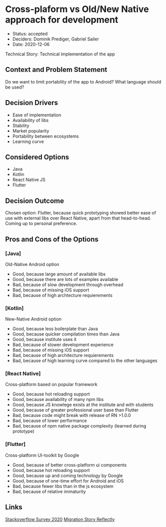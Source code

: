 # Cross-plaform vs Old/New Native approach for development

* Status: accepted
* Deciders: Dominik Prediger, Gabriel Sailer
* Date: 2020-12-06

Technical Story: Technical implementation of the app

## Context and Problem Statement

Do we want to limit portability of the app to Android?
What language should be used?

## Decision Drivers

* Ease of implementation
* Availability of libs
* Stability
* Market popularity
* Portability between ecosystems
* Learning curve


## Considered Options

* Java
* Kotlin
* React Native JS
* Flutter

## Decision Outcome


Chosen option: Flutter, because quick prototyping showed better ease of use with external libs over React Native, apart from that head-to-head. Coming up to personal preference.


## Pros and Cons of the Options

### [Java]

Old-Native Android option

* Good, because large amount of available libs
* Good, because there are lots of examples available
* Bad, because of slow development through overhead
* Bad, because of missing iOS support
* Bad, because of high archtecture requierements

### [Kotlin]

New-Native Android option

* Good, because less boilerplate than Java
* Good, because quicker compilation times than Java
* Good, because institute uses it
* Bad, because of slower development experience
* Bad, because of missing iOS support
* Bad, because of high architecture requierements
* Bad, because of high learning curve compared to the other languages


### [React Native]

Cross-platform based on popular framework

* Good, because hot reloading support
* Good, because availability of many npm libs
* Good, because JS knowlege exists at the institute and with students
* Good, because of greater professional user base than Flutter
* Bad, because code might break with release of RN >1.0.0
* Bad, because of lower performance
* Bad, because of npm native package complexity (learned during prototype)

### [Flutter]

Cross-platform UI-toolkit by Google

* Good, because of better cross-platform ui components
* Good, because hot reloading support
* Good, because up and coming technology by Google
* Good, because of one-time effort for Android and iOS
* Bad, because fewer libs than in the js ecosystem
* Bad, because of relative immaturity

## Links

[Stackoverflow Survey 2020](https://insights.stackoverflow.com/survey/2020)
[Migration Story Reflectly](https://medium.com/reflectly-engineering/reflectly-from-react-native-to-flutter-2e3dffced2ea)
